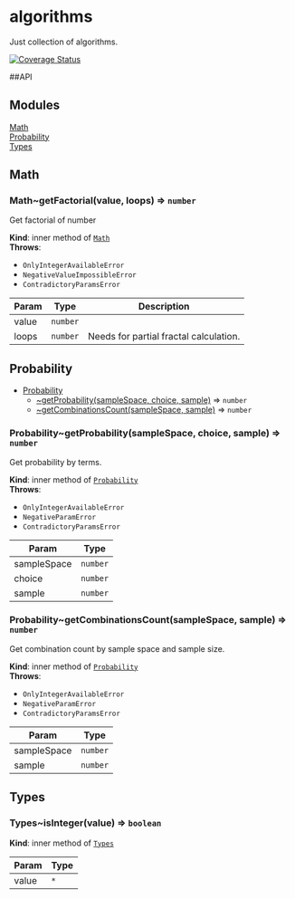 # algorithms

Just collection of algorithms.

[![Coverage Status](https://coveralls.io/repos/bigbadalien/algorithms/badge.svg?branch=master)](https://coveralls.io/r/bigbadalien/algorithms?branch=master)

##API
## Modules

<dl>
<dt><a href="#module_Math">Math</a></dt>
<dd></dd>
<dt><a href="#module_Probability">Probability</a></dt>
<dd></dd>
<dt><a href="#module_Types">Types</a></dt>
<dd></dd>
</dl>

<a name="module_Math"></a>

## Math
<a name="module_Math..getFactorial"></a>

### Math~getFactorial(value, loops) ⇒ <code>number</code>
Get factorial of number

**Kind**: inner method of <code>[Math](#module_Math)</code>  
**Throws**:

- <code>OnlyIntegerAvailableError</code> 
- <code>NegativeValueImpossibleError</code> 
- <code>СontradictoryParamsError</code> 


| Param | Type | Description |
| --- | --- | --- |
| value | <code>number</code> |  |
| loops | <code>number</code> | Needs for partial fractal calculation. |

<a name="module_Probability"></a>

## Probability

* [Probability](#module_Probability)
    * [~getProbability(sampleSpace, choice, sample)](#module_Probability..getProbability) ⇒ <code>number</code>
    * [~getCombinationsCount(sampleSpace, sample)](#module_Probability..getCombinationsCount) ⇒ <code>number</code>

<a name="module_Probability..getProbability"></a>

### Probability~getProbability(sampleSpace, choice, sample) ⇒ <code>number</code>
Get probability by terms.

**Kind**: inner method of <code>[Probability](#module_Probability)</code>  
**Throws**:

- <code>OnlyIntegerAvailableError</code> 
- <code>NegativeParamError</code> 
- <code>СontradictoryParamsError</code> 


| Param | Type |
| --- | --- |
| sampleSpace | <code>number</code> | 
| choice | <code>number</code> | 
| sample | <code>number</code> | 

<a name="module_Probability..getCombinationsCount"></a>

### Probability~getCombinationsCount(sampleSpace, sample) ⇒ <code>number</code>
Get combination count by sample space and sample size.

**Kind**: inner method of <code>[Probability](#module_Probability)</code>  
**Throws**:

- <code>OnlyIntegerAvailableError</code> 
- <code>NegativeParamError</code> 
- <code>СontradictoryParamsError</code> 


| Param | Type |
| --- | --- |
| sampleSpace | <code>number</code> | 
| sample | <code>number</code> | 

<a name="module_Types"></a>

## Types
<a name="module_Types..isInteger"></a>

### Types~isInteger(value) ⇒ <code>boolean</code>
**Kind**: inner method of <code>[Types](#module_Types)</code>  

| Param | Type |
| --- | --- |
| value | <code>\*</code> | 

